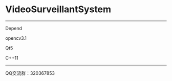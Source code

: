 # VideoSurveillantSystem
--------------------------
Depend

opencv3.1

Qt5

C++11

-------------------------
QQ交流群：320367853
